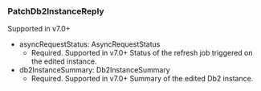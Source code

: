 ### PatchDb2InstanceReply
Supported in v7.0+

- asyncRequestStatus: AsyncRequestStatus
  - Required. Supported in v7.0+
  Status of the refresh job triggered on the edited instance.
- db2InstanceSummary: Db2InstanceSummary
  - Required. Supported in v7.0+
  Summary of the edited Db2 instance.
